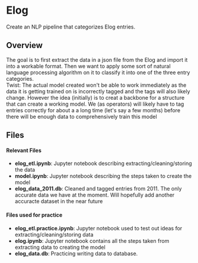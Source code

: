 # Elog
Create an NLP pipeline that categorizes Elog entries.

## Overview
The goal is to first extract the data in a json file from the Elog and import it into a workable format. Then we want to apply some sort of natural language processing algorithm on it to classify it into one of the three entry categories. <br>
Twist: The actual model created won't be able to work immediately as the data it is getting trained on is incorrectly tagged and the tags will also likely change. However the idea (initially) is to creat a backbone for a structure that can create a working model. We (as operators) will likely have to tag entries correctly for about a a long time (let's say a few months) before there will be enough data to comprehensively train this model

## Files
#### Relevant Files
* <b>elog_etl.ipynb</b>: Jupyter notebook describing extracting/cleaning/storing the data
* <b>model.ipynb</b>: Jupyter notebook describing the steps taken to create the model
* <b>elog_data_2011.db</b>: Cleaned and tagged entries from 2011. The only accurate data we have at the moment. Will hopefully add another accuracte dataset in the near future



#### Files used for practice
* <b>elog_etl.practice.ipynb</b>: Jupyter notebook used to test out ideas for extracting/cleaning/storing data
* <b>elog.ipynb</b>: Jupyter notebook contains all the steps taken from extracting data to creating the model
* <b>elog_data.db</b>: Practicing writing data to database.